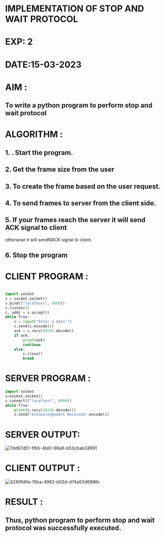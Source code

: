 # IMPLEMENTATION OF STOP AND WAIT PROTOCOL

# EXP: 2

# DATE:15-03-2023

# AIM :
## To write a python program to perform stop and wait protocol


# ALGORITHM :
## 1. . Start the program.
## 2. Get the frame size from the user
## 3. To create the frame based on the user request.
## 4. To send frames to server from the client side.
## 5. If your frames reach the server it will send ACK signal to client
otherwise it will sendNACK signal to client.
## 6. Stop the program

# CLIENT PROGRAM :
```PYTHON 3 

import socket
s = socket.socket()
s.bind(("localhost", 8000))
s.listen(5)
c, addr = s.accept()
while True:
    i = input("Enter a data:")
    c.send(i.encode())
    ack = c.recv(1024).decode()
    if ack:
        print(ack)
        continue
    else:
        c.close()
        break

```
# SERVER PROGRAM :
```PYTHON 3
import socket
s=socket.socket()
s.connect(("localhost", 8000))
while True:
    print(s.recv(1024).decode()) 
    s.send("Acknowledgement Received".encode())

```
# SERVER OUTPUT:

![7dd67d51-1fb5-4bb1-96a9-b53cbab34991](https://github.com/karthick960/EX-2/assets/121215938/fd71d77b-723d-4c75-a8a6-32085412055a)



# CLIENT OUTPUT :

![4240fd0e-f5ba-4982-b03d-d74a53d6886c](https://github.com/karthick960/EX-2/assets/121215938/2dff49b1-713f-4dce-9dcd-3884c93407c0)



# RESULT :
## Thus, python program to perform stop and wait protocol was successfully executed.


